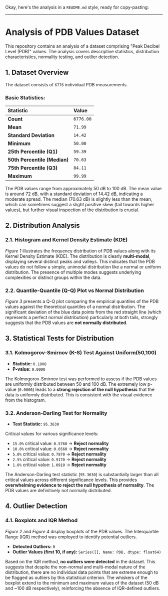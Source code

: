 Okay, here's the analysis in a `README.md` style, ready for copy-pasting:

-----

# Analysis of PDB Values Dataset

This repository contains an analysis of a dataset comprising "Peak Decibel Level (PDB)" values. The analysis covers descriptive statistics, distribution characteristics, normality testing, and outlier detection.

## 1\. Dataset Overview

The dataset consists of `6776` individual PDB measurements.

### Basic Statistics:

| Statistic           | Value       |
| :------------------ | :---------- |
| **Count** | `6776.00`   |
| **Mean** | `71.99`     |
| **Standard Deviation** | `14.42`     |
| **Minimum** | `50.00`     |
| **25th Percentile (Q1)** | `59.39`     |
| **50th Percentile (Median)** | `70.63`     |
| **75th Percentile (Q3)** | `84.11`     |
| **Maximum** | `99.99`     |

The PDB values range from approximately 50 dB to 100 dB. The mean value is around 72 dB, with a standard deviation of 14.42 dB, indicating a moderate spread. The median (70.63 dB) is slightly less than the mean, which can sometimes suggest a slight positive skew (tail towards higher values), but further visual inspection of the distribution is crucial.

## 2\. Distribution Analysis

### 2.1. Histogram and Kernel Density Estimate (KDE)

*Figure 1* illustrates the frequency distribution of PDB values along with its Kernel Density Estimate (KDE). The distribution is clearly **multi-modal**, displaying several distinct peaks and valleys. This indicates that the PDB values do not follow a simple, unimodal distribution like a normal or uniform distribution. The presence of multiple modes suggests underlying complexities or distinct groups within the data.

### 2.2. Quantile-Quantile (Q-Q) Plot vs Normal Distribution

*Figure 3* presents a Q-Q plot comparing the empirical quantiles of the PDB values against the theoretical quantiles of a normal distribution. The significant deviation of the blue data points from the red straight line (which represents a perfect normal distribution) particularly at both tails, strongly suggests that the PDB values are **not normally distributed**.

## 3\. Statistical Tests for Distribution

### 3.1. Kolmogorov-Smirnov (K-S) Test Against Uniform(50,100)

  * **Statistic:** `0.1008`
  * **P-value:** `0.0000`

The Kolmogorov-Smirnov test was performed to assess if the PDB values are uniformly distributed between 50 and 100 dB. The extremely low p-value (`0.0000`) leads to a **strong rejection of the null hypothesis** that the data is uniformly distributed. This is consistent with the visual evidence from the histogram.

### 3.2. Anderson-Darling Test for Normality

  * **Test Statistic:** `95.3630`

Critical values for various significance levels:

  * `15.0%` critical value: `0.5760`  -\> **Reject normality**
  * `10.0%` critical value: `0.6560`  -\> **Reject normality**
  * `5.0%` critical value: `0.7870`   -\> **Reject normality**
  * `2.5%` critical value: `0.9170`   -\> **Reject normality**
  * `1.0%` critical value: `1.0910`   -\> **Reject normality**

The Anderson-Darling test statistic (`95.3630`) is substantially larger than all critical values across different significance levels. This provides **overwhelming evidence to reject the null hypothesis of normality**. The PDB values are definitively not normally distributed.

## 4\. Outlier Detection

### 4.1. Boxplots and IQR Method

*Figure 2* and *Figure 4* display boxplots of the PDB values. The Interquartile Range (IQR) method was employed to identify potential outliers.

  * **Detected Outliers:** `0`
  * **Outlier Values (first 10, if any):** `Series([], Name: PDB, dtype: float64)`

Based on the IQR method, **no outliers were detected** in the dataset. This suggests that despite the non-normal and multi-modal nature of the distribution, there are no individual data points that are extreme enough to be flagged as outliers by this statistical criterion. The whiskers of the boxplot extend to the minimum and maximum values of the dataset (50 dB and \~100 dB respectively), reinforcing the absence of IQR-defined outliers.